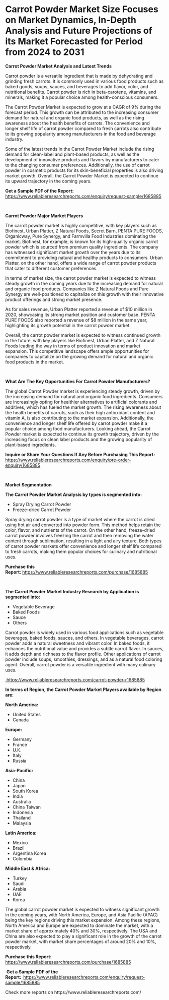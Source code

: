 <p><h1>Carrot Powder Market Size Focuses on Market Dynamics, In-Depth Analysis and Future Projections of its Market Forecasted for Period from 2024 to 2031</h1></p><p><strong>Carrot Powder Market Analysis and Latest Trends</strong></p>
<p><p>Carrot powder is a versatile ingredient that is made by dehydrating and grinding fresh carrots. It is commonly used in various food products such as baked goods, soups, sauces, and beverages to add flavor, color, and nutritional benefits. Carrot powder is rich in beta-carotene, vitamins, and minerals, making it a popular choice among health-conscious consumers.</p><p>The Carrot Powder Market is expected to grow at a CAGR of 9% during the forecast period. This growth can be attributed to the increasing consumer demand for natural and organic food products, as well as the rising awareness about the health benefits of carrots. The convenience and longer shelf life of carrot powder compared to fresh carrots also contribute to its growing popularity among manufacturers in the food and beverage industry.</p><p>Some of the latest trends in the Carrot Powder Market include the rising demand for clean-label and plant-based products, as well as the development of innovative products and flavors by manufacturers to cater to the changing consumer preferences. Additionally, the use of carrot powder in cosmetic products for its skin-beneficial properties is also driving market growth. Overall, the Carrot Powder Market is expected to continue its upward trajectory in the coming years.</p></p>
<p><strong>Get a Sample PDF of the Report:&nbsp;</strong> <a href="https://www.reliableresearchreports.com/enquiry/request-sample/1685885">https://www.reliableresearchreports.com/enquiry/request-sample/1685885</a></p>
<p>&nbsp;</p>
<p><strong>Carrot Powder Major Market Players</strong></p>
<p><p>The carrot powder market is highly competitive, with key players such as Biofinest, Urban Platter, Z Natural Foods, Secret Barn, PENTA PURE FOODS, Organicway, Pure Synergy, and Farmvilla Food Industries dominating the market. Biofinest, for example, is known for its high-quality organic carrot powder which is sourced from premium quality ingredients. The company has witnessed significant market growth over the years due to its commitment to providing natural and healthy products to consumers. Urban Platter, on the other hand, offers a wide range of carrot powder products that cater to different customer preferences.</p><p>In terms of market size, the carrot powder market is expected to witness steady growth in the coming years due to the increasing demand for natural and organic food products. Companies like Z Natural Foods and Pure Synergy are well-positioned to capitalize on this growth with their innovative product offerings and strong market presence.</p><p>As for sales revenue, Urban Platter reported a revenue of $10 million in 2020, showcasing its strong market position and customer base. PENTA PURE FOODS also reported a revenue of $8 million in the same year, highlighting its growth potential in the carrot powder market.</p><p>Overall, the carrot powder market is expected to witness continued growth in the future, with key players like Biofinest, Urban Platter, and Z Natural Foods leading the way in terms of product innovation and market expansion. This competitive landscape offers ample opportunities for companies to capitalize on the growing demand for natural and organic food products in the market.</p></p>
<p>&nbsp;</p>
<p><strong>What Are The Key Opportunities For Carrot Powder Manufacturers?</strong></p>
<p><p>The global Carrot Powder market is experiencing steady growth, driven by the increasing demand for natural and organic food ingredients. Consumers are increasingly opting for healthier alternatives to artificial colorants and additives, which has fueled the market growth. The rising awareness about the health benefits of carrots, such as their high antioxidant content and vitamin A, is also contributing to the market expansion. Additionally, the convenience and longer shelf life offered by carrot powder make it a popular choice among food manufacturers. Looking ahead, the Carrot Powder market is expected to continue its growth trajectory, driven by the increasing focus on clean label products and the growing popularity of plant-based ingredients.</p></p>
<p><strong>Inquire or Share Your Questions If Any Before Purchasing This Report:</strong> <a href="https://www.reliableresearchreports.com/enquiry/pre-order-enquiry/1685885">https://www.reliableresearchreports.com/enquiry/pre-order-enquiry/1685885</a></p>
<p>&nbsp;</p>
<p><strong>Market Segmentation</strong></p>
<p><strong>The Carrot Powder Market Analysis by types is segmented into:</strong></p>
<p><ul><li>Spray Drying Carrot Powder</li><li>Freeze-dried Carrot Powder</li></ul></p>
<p><p>Spray drying carrot powder is a type of market where the carrot is dried using hot air and converted into powder form. This method helps retain the color, flavor, and nutrients of the carrot. On the other hand, freeze-dried carrot powder involves freezing the carrot and then removing the water content through sublimation, resulting in a light and airy texture. Both types of carrot powder markets offer convenience and longer shelf life compared to fresh carrots, making them popular choices for culinary and nutritional uses.</p></p>
<p><strong>Purchase this Report:&nbsp;</strong><a href="https://www.reliableresearchreports.com/purchase/1685885">https://www.reliableresearchreports.com/purchase/1685885</a></p>
<p>&nbsp;</p>
<p><strong>The Carrot Powder Market Industry Research by Application is segmented into:</strong></p>
<p><ul><li>Vegetable Beverage</li><li>Baked Foods</li><li>Sauce</li><li>Others</li></ul></p>
<p><p>Carrot powder is widely used in various food applications such as vegetable beverages, baked foods, sauces, and others. In vegetable beverages, carrot powder adds a natural sweetness and vibrant color. In baked foods, it enhances the nutritional value and provides a subtle carrot flavor. In sauces, it adds depth and richness to the flavor profile. Other applications of carrot powder include soups, smoothies, dressings, and as a natural food coloring agent. Overall, carrot powder is a versatile ingredient with many culinary uses.</p></p>
<p><a href="https://www.reliableresearchreports.com/carrot-powder-r1685885">&nbsp;https://www.reliableresearchreports.com/carrot-powder-r1685885</a></p>
<p><strong>In terms of Region, the Carrot Powder Market Players available by Region are:</strong></p>
<p>
    <p> <strong> North America: </strong>
        <ul>
            <li>United States</li>
            <li>Canada</li>
        </ul>
        </p> 
    <p> <strong> Europe: </strong>
        <ul>
            <li>Germany</li>
            <li>France</li>
            <li>U.K.</li>
            <li>Italy</li>
            <li>Russia</li>
        </ul>
        </p> 
    <p> <strong> Asia-Pacific: </strong>
        <ul>
            <li>China</li>
            <li>Japan</li>
            <li>South Korea</li>
            <li>India</li>
            <li>Australia</li>
            <li>China Taiwan</li>
            <li>Indonesia</li>
            <li>Thailand</li>
            <li>Malaysia</li>
        </ul>
        </p> 
    <p> <strong> Latin America: </strong>
        <ul>
            <li>Mexico</li>
            <li>Brazil</li>
            <li>Argentina Korea</li>
            <li>Colombia</li>
        </ul>
        </p> 
    <p> <strong> Middle East & Africa: </strong>
        <ul>
            <li>Turkey</li>
            <li>Saudi</li>
            <li>Arabia</li>
            <li>UAE</li>
            <li>Korea</li>
        </ul>
    </p>
    </p>
<p><p>The global carrot powder market is expected to witness significant growth in the coming years, with North America, Europe, and Asia Pacific (APAC) being the key regions driving this market expansion. Among these regions, North America and Europe are expected to dominate the market, with a market share of approximately 40% and 30%, respectively. The USA and China are also expected to play a significant role in the growth of the carrot powder market, with market share percentages of around 20% and 10%, respectively.</p></p>
<p><strong>Purchase this Report: </strong><a href="https://www.reliableresearchreports.com/purchase/1685885">https://www.reliableresearchreports.com/purchase/1685885</a></p>
<p>&nbsp;<strong>Get a Sample PDF of the Report:&nbsp;&nbsp;</strong><a href="https://www.reliableresearchreports.com/enquiry/request-sample/1685885">https://www.reliableresearchreports.com/enquiry/request-sample/1685885</a></p>
<p><strong></strong></p>
<p>Check more reports on https://www.reliableresearchreports.com/</p>